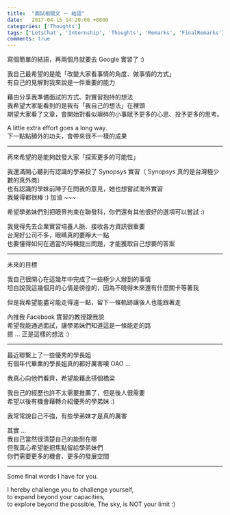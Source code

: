 ```yaml
---
title:  "面試相關文 － 結語"
date:   2017-04-15 14:20:00 +0800
categories: ['Thoughts']
tags: ['LetsChat', 'Internship', 'Thoughts', 'Remarks', 'FinalRemarks']
comments: true
---
```


寫個簡單的結語，再兩個月就要去 Google 實習了 :)

<!-- more -->

我自己最希望的是能「改變大家看事情的角度、做事情的方式」  
有自己的見解對我來說是一件重要的能力

藉由分享我準備面試的方式、對實習抱持的想法  
我希望大家能看到的是我有「我自己的想法」在裡頭  
期望大家看了文章，會開始對看似瑣碎的小事賦予更多的心思、投予更多的思考。

A little extra effort goes a long way.  
下一點點額外的功夫，會帶來很不一樣的成果

----

再來希望的是能夠啟發大家「探索更多的可能性」

我還滿開心聽到有認識的學弟投了 Synopsys 實習（ Synopsys 真的是台灣極少數的真外商）  
也有認識的學妹前陣子在問我的意見，她也想嘗試海外實習  
我覺得都很棒 :) 加油 ~~~

希望學弟妹們別把眼界拘束在聯發科，你們還有其他很好的選項可以嘗試 :)

我覺得先去企業實習培養人脈、接收各方資訊很重要  
台灣好公司不多，眼睛真的要睜大一點  
也要懂得如何在適當的時機提出問題，才能獲取自己想要的答案

---

未來的目標

我自己很開心在這幾年中完成了一些極少人辦到的事情  
坦白說我這幾個月的心情是徬徨的，因為不曉得未來還有什麼關卡等著我

但是我希望能盡可能走得遠一點，留下一條軌跡讓後人也能跟著走

內推我 Facebook 實習的教授跟我說  
希望我能通過面試，讓學弟妹們知道這是一條能走的路  
摁 ... 正是這樣的想法 :)

---

最近聯繫上了一些優秀的學長姐  
有個年代畢業的學長姐真的都好厲害噢 OAO ...

我真心向他們看齊，希望能藉此搭個橋梁

我自己的經歷也許不太需要推薦了，但是後人很需要  
希望以後有機會藉轉介紹優秀的學弟妹 :)

我常常說自己不強，有些學弟妹才是真的厲害

其實 ...  
我自己當然很清楚自己的能耐在哪  
但我真心希望能把焦點留給學弟妹們  
你們需要更多的機會、更多的發展空間

---

Some final words I have for you.

I hereby challenge you to challenge yourself,  
to expand beyond your capacities,  
to explore beyond the possible, 
The sky, is NOT your limit :)
